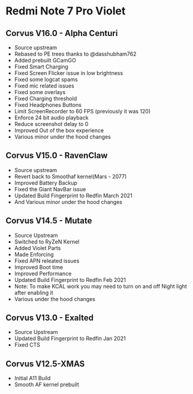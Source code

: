 # Redmi Note 7 Pro Violet

## Corvus V16.0 - Alpha Centuri
- Source upstream
- Rebased to PE trees thanks to @dasshubham762
- Added prebuilt GCamGO
- Fixed Smart Charging
- Fixed Screen Flicker issue in low brightness
- Fixed some logcat spams
- Fixed mic related issues
- Fixed some overlays
- Fixed Charging threshold
- Fixed Headphones Buttons
- Limit ScreenRecorder to 60 FPS (previously it was 120)
- Enforce 24 bit audio playback
- Reduce screenshot delay to 0
- Improved Out of the box experience
- Various minor under the hood changes

## Corvus V15.0 - RavenClaw
- Source upstream
- Revert back to Smoothaf kernel(Mars - 2077)
- Improved Battery Backup
- Fixed the Giant NavBar issue
- Updated Build Fingerprint to Redfin March 2021
- And Various minor under the hood changes

## Corvus V14.5 - Mutate
- Source Upstream
- Switched to RyZeN Kernel
- Added Violet Parts
- Made Enforcing
- Fixed APN releated issues
- Improved Boot time
- Improved Performance
- Updated Build Fingerprint to Redfin Feb 2021
- Note: To make KCAL work you may need to turn on and off Night light after enabling it
- Various under the hood changes

## Corvus V13.0 - Exalted
- Source Upstream
- Updated Build Fingerprint to Redfin Jan 2021
- Fixed CTS

## Corvus V12.5-XMAS
- Initial A11 Build
- Smooth AF kernel prebuilt
